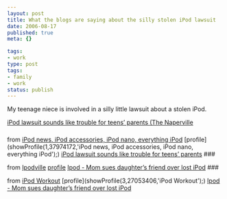 ```yaml
---
layout: post
title: What the blogs are saying about the silly stolen iPod lawsuit
date: 2006-08-17
published: true
meta: {}

tags:
- work
type: post
tags:
- family
- work
status: publish
---
```



My teenage niece is involved in a silly little lawsuit about a stolen iPod.



[iPod lawsuit sounds like trouble for teens’ parents (The Naperville](http://ipod.fakz.net/ipod-lawsuit-sounds-like-trouble-for-teens-parents-the-naperville)

 ###



from [iPod news, iPod accessories, iPod nano, everything iPod](http://ipod.fakz.net) [profile](showProfile(1,37974172,'iPod news, iPod accessories, iPod nano, everything iPod');) [iPod lawsuit sounds like trouble for teens’ parents](http://elvis2.ateamerica.com/before.america.ate/20060816044826/ipod-lawsuit-sounds-like-trouble-for-teens-parents/index.html) ###

 from [Ipodville](http://elvis2.ateamerica.com) [profile](showProfile(2,22815618,'Ipodville');) [Ipod - Mom sues daughter’s friend over lost iPod](http://www.ipod-workout.com/?p=622) ###

 from [iPod Workout](http://www.ipod-workout.com) [profile](showProfile(3,27053406,'iPod Workout');)  [Ipod - Mom sues daughter’s friend over lost iPod](http://www.ipod-workout.com/?p=622)


